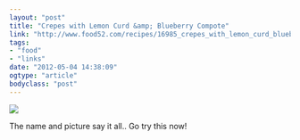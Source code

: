 ```yaml
---
layout: "post"
title: "Crepes with Lemon Curd &amp; Blueberry Compote"
link: "http://www.food52.com/recipes/16985_crepes_with_lemon_curd_blueberry_compote"
tags: 
- "food"
- "links"
date: "2012-05-04 14:38:09"
ogtype: "article"
bodyclass: "post"
---
```


![](http://cdn.rogerstringer.com/media/crepes-lemon-blueberry.jpg)

The name and picture say it all.. Go try this now!